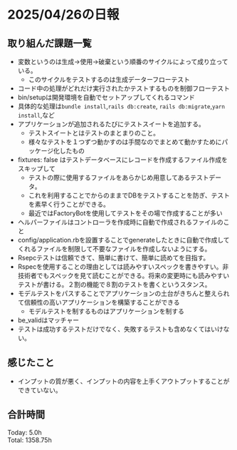 # 2025/04/26の日報
## 取り組んだ課題一覧
* 変数というのは生成→使用→破棄という順番のサイクルによって成り立っている。
  *  このサイクルをテストするのは生成データーフローテスト
*  コード中の処理がどれだけ実行されたかテストするものを制御フローテスト
*  bin/setupは開発環境を自動でセットアップしてくれるコマンド
  *  具体的な処理は`bundle install`,`rails db:create`, `rails db:migrate`,`yarn install`,など
* アプリケーションが追加されるたびにテストスイートを追加する。
  * テストスイートとはテストのまとまりのこと。
  * 様々なテストを１つずつ動かすのは手間なのでまとめて動かすためにパッケージ化したもの
* fixtures: false はテストデータベースにレコードを作成するファイル作成をスキップして
  * テストの際に使用するファイルをあらかじめ用意してあるテストデータ。
  * これを利用することでからのままでDBをテストすることを防ぎ、テストを素早く行うことができる。
  * 最近ではFactoryBotを使用してテストをその場で作成することが多い
* ヘルパーファイルはコントローラを作成時に自動で作成されるファイルのこと
* config/application.rbを設置することでgenerateしたときに自動で作成してくれるファイルを制限して不要なファイルを作成しないようにする。
* Rsepcテストは信頼できて、簡単に書けて、簡単に読めてを目指す。
* Rspecを使用することの理由としては読みやすいスペックを書きやすい。非技術者でもスペックを見て読むことができる。将来の変更時にも読みやすいテストが書ける。２割の機能で８割のテストを書くというスタンス。
* モデルテストをパスすることでアプリケーションの土台がきちんと整えられて信頼性の高いアプリケーションを構築することができる
  * モデルテストを制するものはアプリケーションを制する
* be_validはマッチャー
* テストは成功するテストだけでなく、失敗するテストも含めなくてはいけない。          
## 感じたこと
* インプットの質が悪く、インプットの内容を上手くアウトプットすることができていない。
##  合計時間 
Today: 5.0h<br>
Total: 1358.75h
